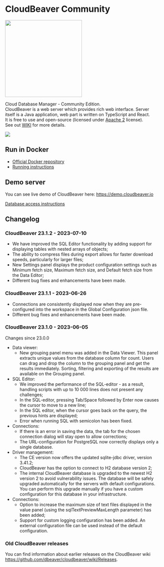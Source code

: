 # CloudBeaver Community

<img src="https://github.com/dbeaver/cloudbeaver/wiki/images/cloudbeaver-logo.png" width="250"/>

Cloud Database Manager - Community Edition.  
CloudBeaver is a web server which provides rich web interface. Server itself is a Java application, web part is written on TypeScript and React.  
It is free to use and open-source (licensed under [Apache 2](https://github.com/dbeaver/cloudbeaver/blob/devel/LICENSE) license).  
See out [WIKI](https://github.com/dbeaver/cloudbeaver/wiki) for more details.  

![](https://github.com/dbeaver/cloudbeaver/wiki/images/demo_screenshot_1.png)

## Run in Docker

- [Official Docker repository](https://hub.docker.com/r/dbeaver/cloudbeaver)
- [Running instructions](https://github.com/dbeaver/cloudbeaver/wiki/Run-Docker-Container)

## Demo server

You can see live demo of CloudBeaver here: https://demo.cloudbeaver.io  

[Database access instructions](https://github.com/dbeaver/cloudbeaver/wiki/Demo-Server)

## Changelog

### CloudBeaver 23.1.2 - 2023-07-10

- We have improved the SQL Editor functionality by adding support for displaying tables with nested arrays of objects;
- The ability to compress files during export allows for faster download speeds, particularly for larger files;
- New Settings panel displays the product configuration settings such as Minimum fetch size, Maximum fetch size, and Default fetch size from the Data Editor;
- Different bug fixes and enhancements have been made.

### CloudBeaver 23.1.1 - 2023-06-26

- Connections are consistently displayed now when they are pre-configured into the workspace in the Global Configuration json file.
- Different bug fixes and enhancements have been made.

### CloudBeaver 23.1.0 - 2023-06-05

Changes since 23.0.0

- Data viewer:
  - New grouping panel menu was added in the Data Viewer. This panel extracts unique values from the database column for count. Users can drag and drop the column to the grouping panel and get the results immediately. Sorting, filtering and exporting of the results are available on the Grouping panel. 
- SQL Editor:
  - We improved the performance of the SQL-editor - as a result, handling scripts with up to 10 000 lines does not present any challenges;
  - In the SQL-editor, pressing Tab/Space followed by Enter now causes the cursor to move to a new line;
  - In the SQL editor, when the cursor goes back on the query, the previous hints are displayed;
  - Error when running SQL with semicolon has been fixed.
- Connections:
  - If there is an error in saving the data, the tab for the chosen connection dialog will stay open to allow corrections;
  - The URL-configuration for PostgreSQL now correctly displays only a single database.
- Driver management:
  - The CE version now offers the updated sqlite-jdbc driver, version 3.41.2;
  - CloudBeaver has the option to connect to H2 database version 2;
  - The internal CloudBeaver database is upgraded to the newest H2 version 2 to avoid vulnerability issues. The database will be safely upgraded automatically for the servers with default configurations. You can perform this upgrade manually if you have a custom configuration for this database in your infrastructure.
- Connections:
  - Option to increase the maximum size of text files displayed in the value panel (using the sqlTextPreviewMaxLength parameter) has been added;
  - Support for custom logging configuration has been added. An external configuration file can be used instead of the default configuration.


### Old CloudBeaver releases

You can find information about earlier releases on the CloudBeaver wiki https://github.com/dbeaver/cloudbeaver/wiki/Releases.

